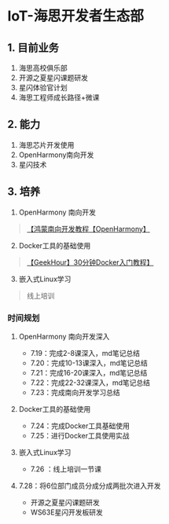 # IoT-海思开发者生态部

## 1. 目前业务

1. 海思高校俱乐部
2. 开源之夏星闪课题研发
3. 星闪体验官计划
4. 海思工程师成长路径+微课

## 2. 能力

1. 海思芯片开发使用
2. OpenHarmony南向开发
3. 星闪技术

## 3. 培养

1. OpenHarmony 南向开发
>[【鸿蒙南向开发教程【OpenHarmony】](https://www.bilibili.com/video/BV1N4421X75y?vd_source=83dda7469933b46fcc614109e61a8066)
2. Docker工具的基础使用
>[【GeekHour】30分钟Docker入门教程】](https://www.bilibili.com/video/BV14s4y1i7Vf?vd_source=83dda7469933b46fcc614109e61a8066)
3. 嵌入式Linux学习
>线上培训

###  时间规划
1. OpenHarmony 南向开发深入
    - 7.19：完成2-8课深入，md笔记总结
    - 7.20：完成10-13课深入，md笔记总结
    - 7.21：完成16-20课深入，md笔记总结
    - 7.22：完成22-32课深入，md笔记总结
    - 7.23：完成南向开发学习总结
2. Docker工具的基础使用
    - 7.24：完成Docker工具基础使用
    - 7.25：进行Docker工具使用实战
3. 嵌入式Linux学习
    - 7.26 ：线上培训一节课

4. 7.28：将6位部门成员分成分成两批次进入开发
    - 开源之夏星闪课题研发
    - WS63E星闪开发板研发